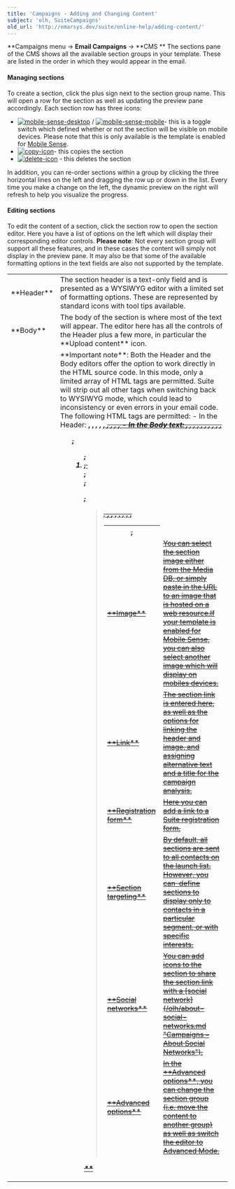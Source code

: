 ```yaml
---
title: 'Campaigns - Adding and Changing Content'
subject: 'olh, SuiteCampaigns'
old_url: 'http://emarsys.dev/suite/online-help/adding-content/'
---
```


**Campaigns menu -> **Email Campaigns** -> **CMS ** The sections pane of the CMS shows all the available section groups in your template. These are listed in the order in which they would appear in the email.

#### Managing sections

 To create a section, click the plus sign next to the section group name. This will open a row for the section as well as updating the preview pane accordingly. Each section row has three icons:

- [![mobile-sense-desktop](/assets/images/mobile-sense-desktop.png)](/assets/images/mobile-sense-desktop.png) / [![mobile-sense-mobile](/assets/images/mobile-sense-mobile.png)](/assets/images/mobile-sense-mobile.png)- this is a toggle switch which defined whether or not the section will be visible on mobile devices. Please note that this is only available is the template is enabled for [Mobile Sense](/Suite/mobile-sense.md "Mobile Sense").
- [![copy-icon](/assets/images/copy-icon.png)](/assets/images/copy-icon.png)- this copies the section
- [![delete-icon](/assets/images/delete-icon.png)](/assets/images/delete-icon.png) - this deletes the section

 In addition, you can re-order sections within a group by clicking the three horizontal lines on the left and dragging the row up or down in the list. Every time you make a change on the left, the dynamic preview on the right will refresh to help you visualize the progress.

#### Editing sections

 To edit the content of a section, click the section row to open the section editor. Here you have a list of options on the left which will display their corresponding editor controls. **Please note**: Not every section group will support all these features, and in these cases the content will simply not display in the preview pane. It may also be that some of the available formatting options in the text fields are also not supported by the template.

<div> <table><tbody><tr><td>**Header**

 </td> <td>The section header is a text-only field and is presented as a WYSIWYG editor with a limited set of formatting options. These are represented by standard icons with tool tips available.</td> </tr><tr><td>**Body**

 </td> <td>The body of the section is where most of the text will appear. The editor here has all the controls of the Header plus a few more, in particular the **Upload content** icon.</td> </tr><tr><td></td> <td>**Important note**: Both the Header and the Body editors offer the option to work directly in the HTML source code. In this mode, only a limited array of HTML tags are permitted. Suite will strip out all other tags when switching back to WYSIWYG mode, which could lead to inconsistency or even errors in your email code. The following HTML tags are permitted: - In the Header: <strong>, <b>, <em>, <i>, <u>, <del>, <s>, <strike>, <span>, <font>
- In the Body text: <strong>, <b>, <em>, <i>, <u>, <del>, <s>, <strike>, <span>, <font>, <ul>, <ol>, <li>, <br>, <div>, <p>, <blockquote>, <a>, <img>, <table>, <tbody>, <thead>, <tfoot>, <tr>, <th>, <td>
 
</td> </tr><tr><td>**Image**

 </td> <td>You can select the section image either from the Media DB, or simply paste in the URL to an image that is hosted on a web resource.If your template is enabled for Mobile Sense, you can also select another image which will display on mobiles devices.</td> </tr><tr><td>**Link**

 </td> <td>The section link is entered here, as well as the options for linking the header and image, and assigning alternative text and a title for the campaign analysis.</td> </tr><tr><td>**Registration form**

 </td> <td>Here you can add a link to a Suite registration form.</td> </tr><tr><td>**Section targeting**

 </td> <td>By default, all sections are sent to all contacts on the launch list. However, you can  define sections to display only to contacts in a particular segment, or with specific interests.</td> </tr><tr><td>**Social networks**

 </td> <td>You can add icons to the section to share the section link with a [social network](/olh/about-social-networks.md "Campaigns – About Social Networks").</td> </tr><tr><td>**Advanced options**

 </td> <td>In the **Advanced options**, you can change the section group (i.e. move the content to another group) as well as switch the editor to Advanced Mode.</td></tr></tbody></table></div>**